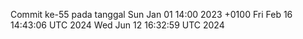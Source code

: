 Commit ke-55 pada tanggal Sun Jan 01 14:00 2023 +0100
Fri Feb 16 14:43:06 UTC 2024
Wed Jun 12 16:32:59 UTC 2024
